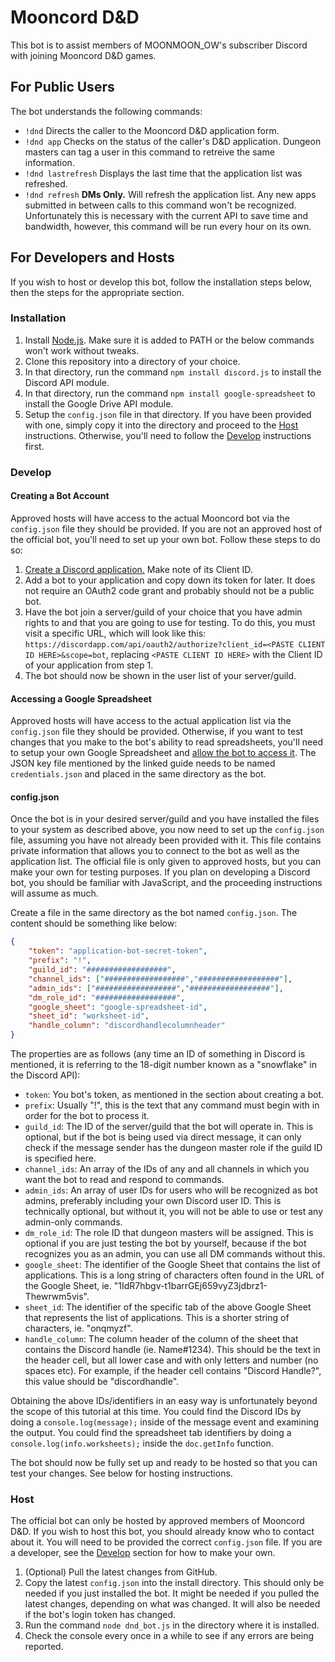 # Mooncord D&D
This bot is to assist members of MOONMOON_OW's subscriber Discord with joining Mooncord D&D games.

## For Public Users
The bot understands the following commands:
* `!dnd` Directs the caller to the Mooncord D&D application form.
* `!dnd app` Checks on the status of the caller's D&D application. Dungeon masters can tag a user in this command to retreive the same information.
* `!dnd lastrefresh` Displays the last time that the application list was refreshed.
* `!dnd refresh` __DMs Only.__ Will refresh the application list. Any new apps submitted in between calls to this command won't be recognized. Unfortunately this is necessary with the current API to save time and bandwidth, however, this command will be run every hour on its own.

## For Developers and Hosts
If you wish to host or develop this bot, follow the installation steps below, then the steps for the appropriate section.

### Installation
1. Install [Node.js](https://nodejs.org/en/download/). Make sure it is added to PATH or the below commands won't work without tweaks.
2. Clone this repository into a directory of your choice.
3. In that directory, run the command `npm install discord.js` to install the Discord API module.
4. In that directory, run the command `npm install google-spreadsheet` to install the Google Drive API module.
5. Setup the `config.json` file in that directory. If you have been provided with one, simply copy it into the directory and proceed to the [Host](#host) instructions. Otherwise, you'll need to follow the [Develop](#develop) instructions first.

### Develop
#### Creating a Bot Account
Approved hosts will have access to the actual Mooncord bot via the `config.json` file they should be provided. If you are not an approved host of the official bot, you'll need to set up your own bot. Follow these steps to do so:
1. [Create a Discord application.](https://discordapp.com/developers/applications) Make note of its Client ID.
2. Add a bot to your application and copy down its token for later. It does not require an OAuth2 code grant and probably should not be a public bot.
3. Have the bot join a server/guild of your choice that you have admin rights to and that you are going to use for testing. To do this, you must visit a specific URL, which will look like this: `https://discordapp.com/api/oauth2/authorize?client_id=<PASTE CLIENT ID HERE>&scope=bot`, replacing `<PASTE CLIENT ID HERE>` with the Client ID of your application from step 1.
4. The bot should now be shown in the user list of your server/guild.

#### Accessing a Google Spreadsheet
Approved hosts will have access to the actual application list via the `config.json` file they should be provided. Otherwise, if you want to test changes that you make to the bot's ability to read spreadsheets, you'll need to setup your own Google Spreadsheet and [allow the bot to access it](https://www.npmjs.com/package/google-spreadsheet#authentication). The JSON key file mentioned by the linked guide needs to be named `credentials.json` and placed in the same directory as the bot.

#### config.json
Once the bot is in your desired server/guild and you have installed the files to your system as described above, you now need to set up the `config.json` file, assuming you have not already been provided with it. This file contains private information that allows you to connect to the bot as well as the application list. The official file is only given to approved hosts, but you can make your own for testing purposes. If you plan on developing a Discord bot, you should be familiar with JavaScript, and the proceeding instructions will assume as much.

Create a file in the same directory as the bot named `config.json`. The content should be something like below:
```json
{
	"token": "application-bot-secret-token",
	"prefix": "!",
	"guild_id": "##################",
	"channel_ids": ["##################","##################"],
	"admin_ids": ["##################","##################"],
	"dm_role_id": "##################",
	"google_sheet": "google-spreadsheet-id",
	"sheet_id": "worksheet-id",
	"handle_column": "discordhandlecolumnheader"
}
```
The properties are as follows (any time an ID of something in Discord is mentioned, it is referring to the 18-digit number known as a "snowflake" in the Discord API):
* `token`: You bot's token, as mentioned in the section about creating a bot.
* `prefix`: Usually "!", this is the text that any command must begin with in order for the bot to process it.
* `guild_id`: The ID of the server/guild that the bot will operate in. This is optional, but if the bot is being used via direct message, it can only check if the message sender has the dungeon master role if the guild ID is specified here.
* `channel_ids`: An array of the IDs of any and all channels in which you want the bot to read and respond to commands.
* `admin_ids`: An array of user IDs for users who will be recognized as bot admins, preferably including your own Discord user ID. This is technically optional, but without it, you will not be able to use or test any admin-only commands.
* `dm_role_id`: The role ID that dungeon masters will be assigned. This is optional if you are just testing the bot by yourself, because if the bot recognizes you as an admin, you can use all DM commands without this.
* `google_sheet`: The identifier of the Google Sheet that contains the list of applications. This is a long string of characters often found in the URL of the Google Sheet, ie. "1IdR7hbgv-t1barrGEj659vyZ3jdbrz1-Thewrwm5vis".
* `sheet_id`: The identifier of the specific tab of the above Google Sheet that represents the list of applications. This is a shorter string of characters, ie. "onqmyzf".
* `handle_column`: The column header of the column of the sheet that contains the Discord handle (ie. Name#1234). This should be the text in the header cell, but all lower case and with only letters and number (no spaces etc). For example, if the header cell contains "Discord Handle?", this value should be "discordhandle".

Obtaining the above IDs/identifiers in an easy way is unfortunately beyond the scope of this tutorial at this time. You could find the Discord IDs by doing a `console.log(message);` inside of the message event and examining the output. You could find the spreadsheet tab identifiers by doing a `console.log(info.worksheets);` inside the `doc.getInfo` function.

The bot should now be fully set up and ready to be hosted so that you can test your changes. See below for hosting instructions.

### Host
The official bot can only be hosted by approved members of Mooncord D&D. If you wish to host this bot, you should already know who to contact about it. You will need to be provided the correct `config.json` file. If you are a developer, see the [Develop](#develop) section for how to make your own.
1. (Optional) Pull the latest changes from GitHub.
2. Copy the latest `config.json` into the install directory. This should only be needed if you just installed the bot. It might be needed if you pulled the latest changes, depending on what was changed. It will also be needed if the bot's login token has changed.
3. Run the command `node dnd_bot.js` in the directory where it is installed.
4. Check the console every once in a while to see if any errors are being reported.
